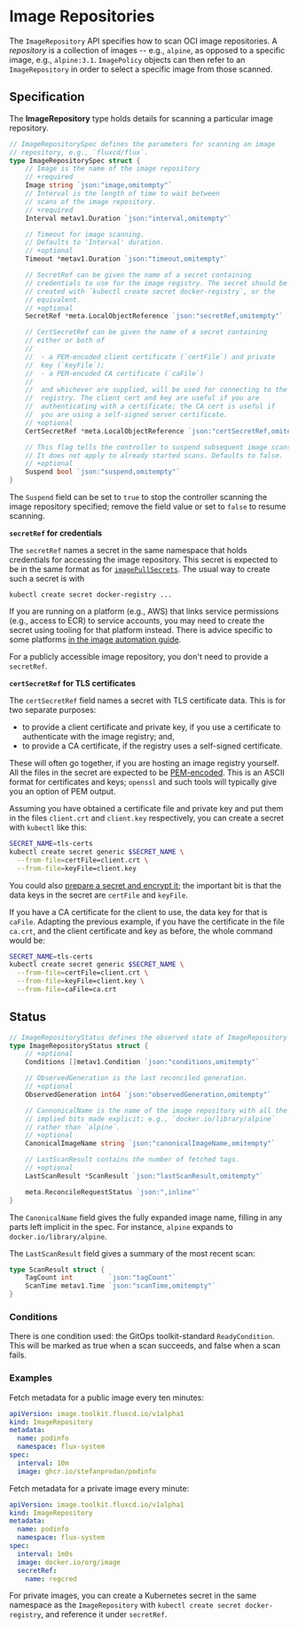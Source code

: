 <!-- -*- fill-column: 100 -*- -->
# Image Repositories

The `ImageRepository` API specifies how to scan OCI image repositories. A _repository_ is a
collection of images -- e.g., `alpine`, as opposed to a specific image, e.g.,
`alpine:3.1`. `ImagePolicy` objects can then refer to an `ImageRepository` in order to select a
specific image from those scanned.

## Specification

The **ImageRepository** type holds details for scanning a particular image repository.

```go
// ImageRepositorySpec defines the parameters for scanning an image
// repository, e.g., `fluxcd/flux`.
type ImageRepositorySpec struct {
	// Image is the name of the image repository
	// +required
	Image string `json:"image,omitempty"`
	// Interval is the length of time to wait between
	// scans of the image repository.
	// +required
	Interval metav1.Duration `json:"interval,omitempty"`

	// Timeout for image scanning.
	// Defaults to 'Interval' duration.
	// +optional
	Timeout *metav1.Duration `json:"timeout,omitempty"`

	// SecretRef can be given the name of a secret containing
	// credentials to use for the image registry. The secret should be
	// created with `kubectl create secret docker-registry`, or the
	// equivalent.
	// +optional
	SecretRef *meta.LocalObjectReference `json:"secretRef,omitempty"`

	// CertSecretRef can be given the name of a secret containing
	// either or both of
	//
	//  - a PEM-encoded client certificate (`certFile`) and private
	//  key (`keyFile`);
	//  - a PEM-encoded CA certificate (`caFile`)
	//
	//  and whichever are supplied, will be used for connecting to the
	//  registry. The client cert and key are useful if you are
	//  authenticating with a certificate; the CA cert is useful if
	//  you are using a self-signed server certificate.
	// +optional
	CertSecretRef *meta.LocalObjectReference `json:"certSecretRef,omitempty"`

	// This flag tells the controller to suspend subsequent image scans.
	// It does not apply to already started scans. Defaults to false.
	// +optional
	Suspend bool `json:"suspend,omitempty"`
}
```

The `Suspend` field can be set to `true` to stop the controller scanning the image repository
specified; remove the field value or set to `false` to resume scanning.

**`secretRef` for credentials**

The `secretRef` names a secret in the same namespace that holds credentials for accessing the image
repository. This secret is expected to be in the same format as for
[`imagePullSecrets`][image-pull-secrets]. The usual way to create such a secret is with

    kubectl create secret docker-registry ...

If you are running on a platform (e.g., AWS) that links service permissions (e.g., access to ECR) to
service accounts, you may need to create the secret using tooling for that platform instead. There
is advice specific to some platforms [in the image automation guide][image-auto-provider-secrets].

For a publicly accessible image repository, you don't need to provide a `secretRef`.

**`certSecretRef` for TLS certificates**

The `certSecretRef` field names a secret with TLS certificate data. This is for two separate
purposes:

 - to provide a client certificate and private key, if you use a certificate to authenticate with
   the image registry; and,
 - to provide a CA certificate, if the registry uses a self-signed certificate.

These will often go together, if you are hosting an image registry yourself. All the files in the
secret are expected to be [PEM-encoded][pem-encoding]. This is an ASCII format for certificates and
keys; `openssl` and such tools will typically give you an option of PEM output.

Assuming you have obtained a certificate file and private key and put them in the files `client.crt`
and `client.key` respectively, you can create a secret with `kubectl` like this:

```bash
SECRET_NAME=tls-certs
kubectl create secret generic $SECRET_NAME \
  --from-file=certFile=client.crt \
  --from-file=keyFile=client.key
```

You could also [prepare a secret and encrypt it][sops-guide]; the important bit is that the data
keys in the secret are `certFile` and `keyFile`.

If you have a CA certificate for the client to use, the data key for that is `caFile`. Adapting the
previous example, if you have the certificate in the file `ca.crt`, and the client certificate and
key as before, the whole command would be:

```bash
SECRET_NAME=tls-certs
kubectl create secret generic $SECRET_NAME \
  --from-file=certFile=client.crt \
  --from-file=keyFile=client.key \
  --from-file=caFile=ca.crt
```

## Status

```go
// ImageRepositoryStatus defines the observed state of ImageRepository
type ImageRepositoryStatus struct {
	// +optional
	Conditions []metav1.Condition `json:"conditions,omitempty"`

	// ObservedGeneration is the last reconciled generation.
	// +optional
	ObservedGeneration int64 `json:"observedGeneration,omitempty"`

	// CannonicalName is the name of the image repository with all the
	// implied bits made explicit; e.g., `docker.io/library/alpine`
	// rather than `alpine`.
	// +optional
	CanonicalImageName string `json:"canonicalImageName,omitempty"`

	// LastScanResult contains the number of fetched tags.
	// +optional
	LastScanResult *ScanResult `json:"lastScanResult,omitempty"`

	meta.ReconcileRequestStatus `json:",inline"`
}
```

The `CanonicalName` field gives the fully expanded image name, filling in any parts left implicit in
the spec. For instance, `alpine` expands to `docker.io/library/alpine`.

The `LastScanResult` field gives a summary of the most recent scan:

```go
type ScanResult struct {
	TagCount int         `json:"tagCount"`
	ScanTime metav1.Time `json:"scanTime,omitempty"`
}
```

### Conditions

There is one condition used: the GitOps toolkit-standard `ReadyCondition`. This will be marked as
true when a scan succeeds, and false when a scan fails.

### Examples

Fetch metadata for a public image every ten minutes:

```yaml
apiVersion: image.toolkit.fluxcd.io/v1alpha1
kind: ImageRepository
metadata:
  name: podinfo
  namespace: flux-system
spec:
  interval: 10m
  image: ghcr.io/stefanprodan/podinfo
```

Fetch metadata for a private image every minute:

```yaml
apiVersion: image.toolkit.fluxcd.io/v1alpha1
kind: ImageRepository
metadata:
  name: podinfo
  namespace: flux-system
spec:
  interval: 1m0s
  image: docker.io/org/image
  secretRef:
    name: regcred
```

For private images, you can create a Kubernetes secret in the same namespace
as the `ImageRepository` with `kubectl create secret docker-registry`,
and reference it under `secretRef`.

[image-pull-secrets]: https://kubernetes.io/docs/concepts/containers/images/#specifying-imagepullsecrets-on-a-pod
[image-auto-provider-secrets]: https://fluxcd.io/flux/guides/image-update/#imagerepository-cloud-providers-authentication
[pem-encoding]: https://en.wikipedia.org/wiki/Privacy-Enhanced_Mail
[sops-guide]: https://fluxcd.io/flux/guides/mozilla-sops/
